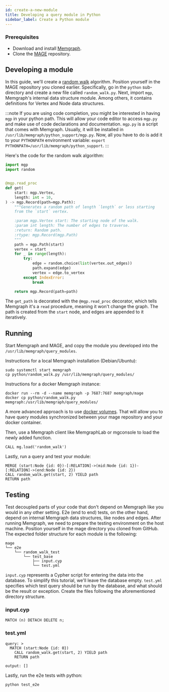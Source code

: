 ```yaml
---
id: create-a-new-module
title: Developing a query module in Python
sidebar_label: Create a Python module
---
```


### Prerequisites
- Download and install [Memgraph](https://memgraph.com/download).
- Clone the [MAGE](https://github.com/memgraph/mage) repository.

## Developing a module

In this guide, we'll create a [random walk](https://en.wikipedia.org/wiki/Random_walk#On_graphs) algorithm.
Position yourself in the MAGE repository you cloned earlier. Specifically, go in the `python` sub-directory and create a new file called `random_walk.py`.
Next, import `mgp`, Memgraph's internal data structure module. Among others, it contains definitions for Vertex and Node data structures.

:::note
If you are using code completion, you might be interested in having `mgp` in your python path. This will allow your code editor to access `mgp.py` and make use of code declarations and documentation. `mgp.py` is a script that comes with Memgraph. Usually, it will be installed in `/usr/lib/memgraph/python_support/mgp.py`. Now, all you have to do is add it to your `PYTHONPATH` environment variable: `export PYTHONPATH=/usr/lib/memgraph/python_support`.
:::

Here's the code for the random walk algorithm:

```python
import mgp
import random


@mgp.read_proc
def get(
    start: mgp.Vertex,
    length: int = 10,
) -> mgp.Record(path=mgp.Path):
    """Generates a random path of length `length` or less starting
    from the `start` vertex.

    :param mgp.Vertex start: The starting node of the walk.
    :param int length: The number of edges to traverse.
    :return: Random path.
    :rtype: mgp.Record(mgp.Path)
    """
    path = mgp.Path(start)
    vertex = start
    for _ in range(length):
        try:
            edge = random.choice(list(vertex.out_edges))
            path.expand(edge)
            vertex = edge.to_vertex
        except IndexError:
            break

    return mgp.Record(path=path)
```

The `get_path` is decorated with the `@mgp.read_proc` decorator, which tells Memgraph it's a `read` procedure, meaning it won't change the graph. The path is created from the `start` node, and edges are appended to it iteratively.

## Running

Start Memgraph and MAGE, and copy the module you developed into the `/usr/lib/memgraph/query_modules`.

Instructions for a local Memgraph installation (Debian/Ubuntu):
```
sudo systemctl start memgraph
cp python/random_walk.py /usr/lib/memgraph/query_modules/
```

Instructions for a docker Memgraph instance:
```
docker run --rm -d --name memgraph -p 7687:7687 memgraph/mage
docker cp python/random_walk.py memgraph:/usr/lib/memgraph/query_modules/
```
A more advanced approach is to use [docker volumes](https://docs.docker.com/storage/volumes/). That will allow you to have query modules synchronized between your mage repository and your docker container.

Then, use a Memgraph client like MemgraphLab or mgconsole to load the newly added function.
```
CALL mg.load('random_walk')
```

Lastly, run a query and test your module:
```
MERGE (start:Node {id: 0})-[:RELATION]->(mid:Node {id: 1})-[:RELATION]->(end:Node {id: 2})
CALL random_walk.get(start, 2) YIELD path
RETURN path
```

## Testing

Test decoupled parts of your code that don't depend on Memgraph like you would in any other setting.
E2e (end to end) tests, on the other hand, depend on internal Memgraph data structures, like nodes and edges.
After running Memgraph, we need to prepare the testing environment on the host machine.
Position yourself in the mage directory you cloned from GitHub.
The expected folder structure for each module is the following:

```
mage
└── e2e
    └── random_walk_test
        └── test_base
            ├── input.cyp
            └── test.yml
```

`input.cyp` represents a Cypher script for entering the data into the database.
To simplify this tutorial, we'll leave the database empty. `test.yml` specifies which test query should be run by the database, and what should be the result or exception. Create the files following the aforementioned directory structure.

### input.cyp

```cypher
MATCH (n) DETACH DELETE n;
```

### test.yml

```
query: >
  MATCH (start:Node {id: 0})
    CALL random_walk.get(start, 2) YIELD path
    RETURN path

output: []
```

Lastly, run the e2e tests with python:
```
python test_e2e
```
